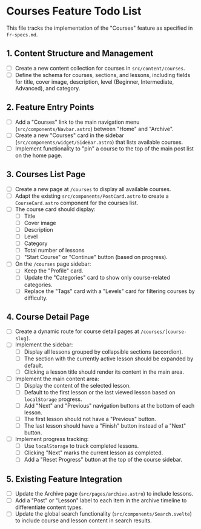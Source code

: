 # Courses Feature Todo List

This file tracks the implementation of the "Courses" feature as specified in `fr-specs.md`.

## 1. Content Structure and Management
- [ ] Create a new content collection for courses in `src/content/courses`.
- [ ] Define the schema for courses, sections, and lessons, including fields for title, cover image, description, level (Beginner, Intermediate, Advanced), and category.

## 2. Feature Entry Points
- [ ] Add a "Courses" link to the main navigation menu (`src/components/Navbar.astro`) between "Home" and "Archive".
- [ ] Create a new "Courses" card in the sidebar (`src/components/widget/SideBar.astro`) that lists available courses.
- [ ] Implement functionality to "pin" a course to the top of the main post list on the home page.

## 3. Courses List Page
- [ ] Create a new page at `/courses` to display all available courses.
- [ ] Adapt the existing `src/components/PostCard.astro` to create a `CourseCard.astro` component for the courses list.
- [ ] The course card should display:
    - [ ] Title
    - [ ] Cover image
    - [ ] Description
    - [ ] Level
    - [ ] Category
    - [ ] Total number of lessons
    - [ ] "Start Course" or "Continue" button (based on progress).
- [ ] On the `/courses` page sidebar:
    - [ ] Keep the "Profile" card.
    - [ ] Update the "Categories" card to show only course-related categories.
    - [ ] Replace the "Tags" card with a "Levels" card for filtering courses by difficulty.

## 4. Course Detail Page
- [ ] Create a dynamic route for course detail pages at `/courses/[course-slug]`.
- [ ] Implement the sidebar:
    - [ ] Display all lessons grouped by collapsible sections (accordion).
    - [ ] The section with the currently active lesson should be expanded by default.
    - [ ] Clicking a lesson title should render its content in the main area.
- [ ] Implement the main content area:
    - [ ] Display the content of the selected lesson.
    - [ ] Default to the first lesson or the last viewed lesson based on `localStorage` progress.
    - [ ] Add "Next" and "Previous" navigation buttons at the bottom of each lesson.
    - [ ] The first lesson should not have a "Previous" button.
    - [ ] The last lesson should have a "Finish" button instead of a "Next" button.
- [ ] Implement progress tracking:
    - [ ] Use `localStorage` to track completed lessons.
    - [ ] Clicking "Next" marks the current lesson as completed.
    - [ ] Add a "Reset Progress" button at the top of the course sidebar.

## 5. Existing Feature Integration
- [ ] Update the Archive page (`src/pages/archive.astro`) to include lessons.
- [ ] Add a "Post" or "Lesson" label to each item in the archive timeline to differentiate content types.
- [ ] Update the global search functionality (`src/components/Search.svelte`) to include course and lesson content in search results.
